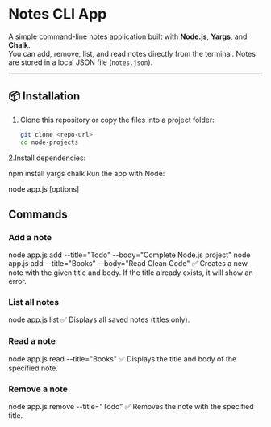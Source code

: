 # Notes CLI App

A simple command-line notes application built with **Node.js**, **Yargs**, and **Chalk**.  
You can add, remove, list, and read notes directly from the terminal. Notes are stored in a local JSON file (`notes.json`).

---

## 📦 Installation

1. Clone this repository or copy the files into a project folder:
   ```bash
   git clone <repo-url>
   cd node-projects

2.Install dependencies:

npm install yargs chalk
Run the app with Node:

node app.js <command> [options]


## Commands
### Add a note
node app.js add --title="Todo" --body="Complete Node.js project" 
node app.js add --title="Books" --body="Read Clean Code" 
✅ Creates a new note with the given title and body.
If the title already exists, it will show an error.
### List all notes
node app.js list 
✅ Displays all saved notes (titles only).
### Read a note
node app.js read --title="Books" 
✅ Displays the title and body of the specified note.
### Remove a note
node app.js remove --title="Todo" 
✅ Removes the note with the specified title.

